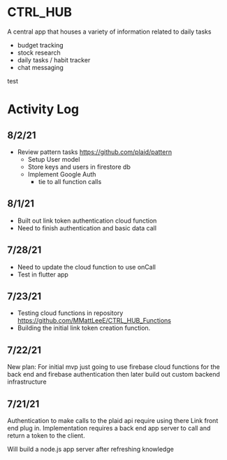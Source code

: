 # CTRL_HUB
A central app that houses a variety of information related to daily tasks

- budget tracking
- stock research
- daily tasks / habit tracker
- chat messaging

test

# Activity Log
## 8/2/21
- Review pattern tasks https://github.com/plaid/pattern
    - Setup User model
    - Store keys and users in firestore db
    - Implement Google Auth
        - tie to all function calls

## 8/1/21
- Built out link token authentication cloud function
- Need to finish authentication and basic data call

## 7/28/21
- Need to update the cloud function to use onCall
- Test in flutter app

## 7/23/21
- Testing cloud functions in repository https://github.com/MMattLeeE/CTRL_HUB_Functions
- Building the initial link token creation function.

## 7/22/21
New plan: For initial mvp just going to use firebase cloud functions for the back end and firebase authentication
then later build out custom backend infrastructure 

## 7/21/21
Authentication to make calls to the plaid api require using there Link front end plug in. Implementation requires a back end app server to call and return a token to the client.

Will build a node.js app server after refreshing knowledge
